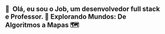 <h2>👋 &nbsp;Olá, eu sou o Job, um desenvolvedor full stack e Professor. 🌟 Explorando Mundos: De Algoritmos a Mapas 🗺️</h2>

<!--
**jobpires14/jobpires14** is a ✨ _special_ ✨ repository because its `README.md` (this file) appears on your GitHub profile.

Here are some ideas to get you started:

- 🔭 I’m currently working on ...
- 🌱 I’m currently learning ...
- 👯 I’m looking to collaborate on ...
- 🤔 I’m looking for help with ...
- 💬 Ask me about ...
- 📫 How to reach me: ...
- 😄 Pronouns: ...
- ⚡ Fun fact: ...
-->

